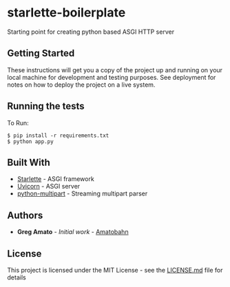 # starlette-boilerplate

Starting point for creating python based ASGI HTTP server

## Getting Started

These instructions will get you a copy of the project up and running on your local machine for development and testing purposes. See deployment for notes on how to deploy the project on a live system.

## Running the tests

To Run:
```
$ pip install -r requirements.txt
$ python app.py
```

## Built With

* [Starlette](https://github.com/encode/starlette) - ASGI framework
* [Uvicorn](https://github.com/encode/uvicorn) - ASGI server
* [python-multipart](https://github.com/andrew-d/python-multipart) - Streaming multipart parser

## Authors

* **Greg Amato** - *Initial work* - [Amatobahn](https://github.com/Amatobahn)

## License

This project is licensed under the MIT License - see the [LICENSE.md](LICENSE.md) file for details
